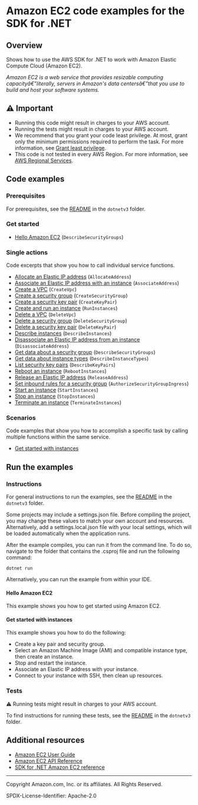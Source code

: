 <!--Generated by WRITEME on 2023-04-25 16:06:10.691622 (UTC)-->
# Amazon EC2 code examples for the SDK for .NET

## Overview

Shows how to use the AWS SDK for .NET to work with Amazon Elastic Compute Cloud (Amazon EC2).

<!--custom.overview.start-->
<!--custom.overview.end-->

*Amazon EC2 is a web service that provides resizable computing capacityâ€”literally, servers in Amazon's data centersâ€”that you use to build and host your software systems.*

## ⚠ Important

* Running this code might result in charges to your AWS account.
* Running the tests might result in charges to your AWS account.
* We recommend that you grant your code least privilege. At most, grant only the minimum permissions required to perform the task. For more information, see [Grant least privilege](https://docs.aws.amazon.com/IAM/latest/UserGuide/best-practices.html#grant-least-privilege).
* This code is not tested in every AWS Region. For more information, see [AWS Regional Services](https://aws.amazon.com/about-aws/global-infrastructure/regional-product-services).

<!--custom.important.start-->
<!--custom.important.end-->

## Code examples

### Prerequisites

For prerequisites, see the [README](../README.md#Prerequisites) in the `dotnetv3` folder.


<!--custom.prerequisites.start-->
<!--custom.prerequisites.end-->


### Get started

* [Hello Amazon EC2](Actions/HelloEC2.cs#L4) (`DescribeSecurityGroups`)

### Single actions

Code excerpts that show you how to call individual service functions.

* [Allocate an Elastic IP address](Actions/EC2Wrapper.cs#L19) (`AllocateAddress`)
* [Associate an Elastic IP address with an instance](Actions/EC2Wrapper.cs#L33) (`AssociateAddress`)
* [Create a VPC](Actions/EC2Wrapper.cs#L162) (`CreateVpc`)
* [Create a security group](Actions/EC2Wrapper.cs#L145) (`CreateSecurityGroup`)
* [Create a security key pair](Actions/EC2Wrapper.cs#L98) (`CreateKeyPair`)
* [Create and run an instance](Actions/EC2Wrapper.cs#L587) (`RunInstances`)
* [Delete a VPC](Actions/EC2Wrapper.cs#L236) (`DeleteVpc`)
* [Delete a security group](Actions/EC2Wrapper.cs#L223) (`DeleteSecurityGroup`)
* [Delete a security key pair](Actions/EC2Wrapper.cs#L190) (`DeleteKeyPair`)
* [Describe instances](Actions/EC2Wrapper.cs#L316) (`DescribeInstances`)
* [Disassociate an Elastic IP address from an instance](Actions/EC2Wrapper.cs#L516) (`DisassociateAddress`)
* [Get data about a security group](Actions/EC2Wrapper.cs#L454) (`DescribeSecurityGroups`)
* [Get data about instance types](Actions/EC2Wrapper.cs#L395) (`DescribeInstanceTypes`)
* [List security key pairs](Actions/EC2Wrapper.cs#L432) (`DescribeKeyPairs`)
* [Reboot an instance](Actions/EC2Wrapper.cs#L544) (`RebootInstances`)
* [Release an Elastic IP address](Actions/EC2Wrapper.cs#L569) (`ReleaseAddress`)
* [Set inbound rules for a security group](Actions/EC2Wrapper.cs#L55) (`AuthorizeSecurityGroupIngress`)
* [Start an instance](Actions/EC2Wrapper.cs#L616) (`StartInstances`)
* [Stop an instance](Actions/EC2Wrapper.cs#L643) (`StopInstances`)
* [Terminate an instance](Actions/EC2Wrapper.cs#L680) (`TerminateInstances`)

### Scenarios

Code examples that show you how to accomplish a specific task by calling multiple
functions within the same service.

* [Get started with instances](Scenarios/EC2_Basics/EC2Basics.cs) 

## Run the examples

### Instructions


For general instructions to run the examples, see the [README](../README.md#building-and-running-the-code-examples) in the `dotnetv3` folder.

Some projects may include a settings.json file. Before compiling the project,
you may change these values to match your own account and resources. Alternatively, add a settings.local.json file with
your local settings, which will be loaded automatically when the application runs.

After the example compiles, you can run it from the command line. To do so, navigate to
the folder that contains the .csproj file and run the following command:

```
dotnet run
```
Alternatively, you can run the example from within your IDE.


<!--custom.instructions.start-->
<!--custom.instructions.end-->

#### Hello Amazon EC2

This example shows you how to get started using Amazon EC2.



#### Get started with instances

This example shows you how to do the following:

* Create a key pair and security group.
* Select an Amazon Machine Image (AMI) and compatible instance type, then create an instance.
* Stop and restart the instance.
* Associate an Elastic IP address with your instance.
* Connect to your instance with SSH, then clean up resources.

<!--custom.scenario_prereqs.ec2_Scenario_GetStartedInstances.start-->
<!--custom.scenario_prereqs.ec2_Scenario_GetStartedInstances.end-->


<!--custom.scenarios.ec2_Scenario_GetStartedInstances.start-->
<!--custom.scenarios.ec2_Scenario_GetStartedInstances.end-->

### Tests

⚠ Running tests might result in charges to your AWS account.


To find instructions for running these tests, see the [README](../README.md#Tests)
in the `dotnetv3` folder.



<!--custom.tests.start-->
<!--custom.tests.end-->

## Additional resources

* [Amazon EC2 User Guide](https://docs.aws.amazon.com/AWSEC2/latest/UserGuide/concepts.html)
* [Amazon EC2 API Reference](https://docs.aws.amazon.com/AWSEC2/latest/APIReference/Welcome.html)
* [SDK for .NET Amazon EC2 reference](https://docs.aws.amazon.com/sdkfornet/v3/apidocs/items/Ec2/NEc2.html)

<!--custom.resources.start-->
<!--custom.resources.end-->

---

Copyright Amazon.com, Inc. or its affiliates. All Rights Reserved.

SPDX-License-Identifier: Apache-2.0
